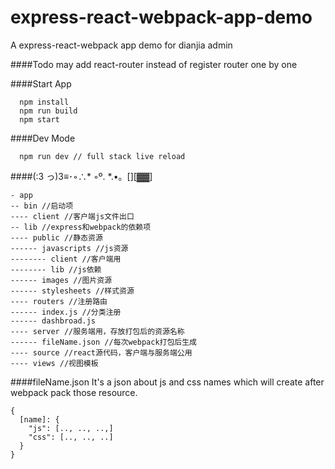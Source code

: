 # express-react-webpack-app-demo
A express-react-webpack app demo for dianjia admin

####Todo
may add react-router instead of register router one by one

####Start App 
```
  npm install
  npm run build
  npm start
```
  

####Dev Mode
```
  npm run dev // full stack live reload
```  


####(:3 っ)3≡･◦∴* ◦º. *.•。[][▓▓]
```
- app
-- bin //启动项
---- client //客户端js文件出口
-- lib //express和webpack的依赖项
---- public //静态资源
------ javascripts //js资源
-------- client //客户端用
-------- lib //js依赖
------ images //图片资源
------ stylesheets //样式资源
---- routers //注册路由
------ index.js //分类注册
------ dashbroad.js
---- server //服务端用，存放打包后的资源名称
------ fileName.json //每次webpack打包后生成
---- source //react源代码，客户端与服务端公用
---- views //视图模板
```


####fileName.json
It's a json about js and css names which will create after webpack pack those resource.
```
{
  [name]: { 
    "js": [.., .., ..,]
    "css": [.., .., ..]
  }
}
```

